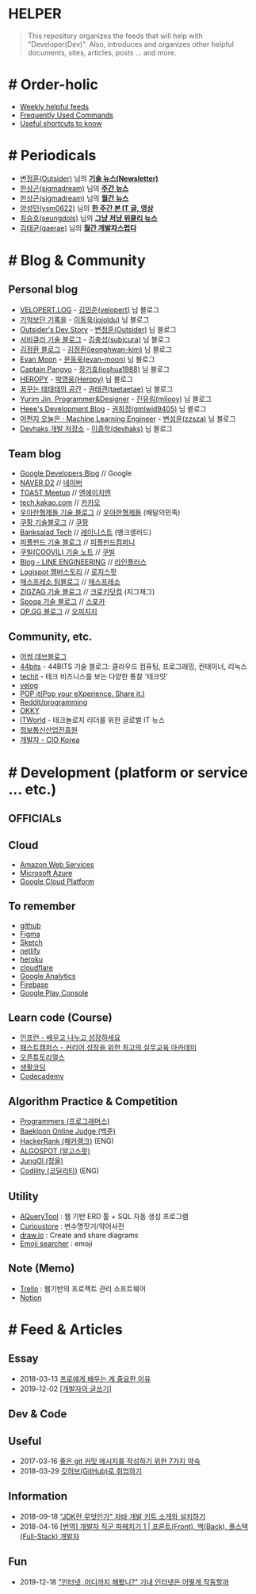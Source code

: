 # HELPER
> This repository organizes the feeds that will help with "Developer(Dev)". Also, introduces and organizes other helpful documents, sites, articles, posts ... and more.

<!-- Developer home link here -->
[권수호(knix008)]: https://github.com/knix008
[김민준(velopert)]: https://github.com/velopert
[김정환(jeonghwan-kim)]: https://github.com/jeonghwan-kim
[김충섭(subicura)]: https://github.com/subicura
[김태균(gaerae)]: https://github.com/gaerae
[변정훈(Outsider)]: https://github.com/outsideris
[양성민(ysm0622)]: https://github.com/ysm0622
[이동욱(jojoldu)]: https://github.com/jojoldu
[최승호(seungdols)]: https://github.com/seungdols
[한상곤(sigmadream)]: https://github.com/sigmadream
[문동욱(evan-moon)]: https://github.com/evan-moon
[장기효(joshua1988)]: https://github.com/joshua1988
[박영웅(Heropy)]: https://github.com/ParkYoungWoong
[이수진(sujinleeme)]: https://github.com/sujinleeme
[권태관(taetaetae)]: https://github.com/taetaetae
[진유림(milooy)]: https://github.com/milooy
[권희정(gmlwjd9405)]: https://github.com/gmlwjd9405
[변성윤(zzsza)]: https://github.com/zzsza
[이종학(devhaks)]: https://github.com/devhaks/

<!-- Team blog home link here -->
[TOAST Meetup]: https://meetup.toast.com/

[44bits]: https://www.44bits.io/ko
[TechIT]: https://techit.kr/
[ITWorld]: http://www.itworld.co.kr/main/
[OKKY]: https://okky.kr/
<!-- /LINK END -->

# \# Order-holic
- [Weekly helpful feeds](./news/)
- [Frequently Used Commands](./commands/)
- [Useful shortcuts to know](./shortcuts/)

# \# Periodicals
- [변정훈(Outsider)][변정훈(Outsider)] 님의 __[기술 뉴스(Newsletter)](https://blog.outsider.ne.kr/category/Newsletter)__
- [한상곤(sigmadream)][한상곤(sigmadream)] 님의 __[주간 뉴스](https://www.sangkon.com/tag/weekly/)__
- [한상곤(sigmadream)][한상곤(sigmadream)] 님의 __[월간 뉴스](https://www.sangkon.com/tag/monthly/)__
- [양성민(ysm0622)][양성민(ysm0622)] 님의 __[한 주간 본 IT 글, 영상](https://velog.io/@chris/series/-%ED%95%9C-%EC%A3%BC%EA%B0%84-%EB%B3%B8-IT-%EA%B8%80-%EC%98%81%EC%83%81)__
- [최승호(seungdols)][최승호(seungdols)] 님의 __[그냥 저냥 위클리 뉴스](https://seungdols.tistory.com/category/%EC%8A%B9%EB%8F%8C%20%EC%93%B0%EB%8B%A4)__
- [김태균(gaerae)][김태균(gaerae)] 님의 __[월간 개발자스럽다](https://blog.gaerae.com/search/label/newsletter)__

# \# Blog & Community
## Personal blog
- [VELOPERT.LOG](https://velopert.com/about) - [김민준(velopert)][김민준(velopert)] 님 블로그
- [기억보단 기록을](https://jojoldu.tistory.com/) - [이동욱(jojoldu)][이동욱(jojoldu)] 님 블로그
- [Outsider's Dev Story](https://blog.outsider.ne.kr) - [변정훈(Outsider)][변정훈(Outsider)] 님 블로그
- [서비큐라 기술 블로그](https://subicura.com/) - [김충섭(subicura)][김충섭(subicura)] 님 블로그
- [김정환 블로그](http://jeonghwan-kim.github.io/) - [김정환(jeonghwan-kim)][김정환(jeonghwan-kim)] 님 블로그
- [Evan Moon](https://evan-moon.github.io/) - [문동욱(evan-moon)][문동욱(evan-moon)] 님 블로그
- [Captain Pangyo](https://joshua1988.github.io/) - [장기효(joshua1988)][장기효(joshua1988)] 님 블로그
- [HEROPY](https://heropy.blog/) - [박영웅(Heropy)][박영웅(Heropy)] 님 블로그
- [꿈꾸는 태태태의 공간](https://taetaetae.github.io/) - [권태관(taetaetae)][권태관(taetaetae)] 님 블로그
- [Yurim Jin, Programmer&Designer](https://milooy.wordpress.com/) - [진유림(milooy)][진유림(milooy)] 님 블로그
- [Heee's Development Blog](https://gmlwjd9405.github.io/) - [권희정(gmlwjd9405)][권희정(gmlwjd9405)] 님 블로그
- [어쩐지 오늘은 · Machine Learning Engineer](https://zzsza.github.io/) - [변성윤(zzsza)][변성윤(zzsza)] 님 블로그
- [Devhaks 개발 저장소](https://devhaks.github.io/) - [이종학(devhaks)][이종학(devhaks)] 님 블로그

## Team blog
- [Google Developers Blog](https://developers.googleblog.com/) 
// Google
- [NAVER D2](https://d2.naver.com/home) 
// [네이버](https://www.jobplanet.co.kr/companies/42217/info/%EB%84%A4%EC%9D%B4%EB%B2%84)
- [TOAST Meetup][TOAST Meetup] 
// [엔에이치엔](https://www.jobplanet.co.kr/companies/88463/info/%EC%97%94%EC%97%90%EC%9D%B4%EC%B9%98%EC%97%94)
- [tech.kakao.com](https://tech.kakao.com/) 
// [카카오](https://www.jobplanet.co.kr/companies/93880/info/%EC%B9%B4%EC%B9%B4%EC%98%A4)
- [우아한형제들 기술 블로그](http://woowabros.github.io/) 
// [우아한형제들](https://www.jobplanet.co.kr/companies/61420/info/%EB%B0%B0%EB%8B%AC%EC%9D%98%EB%AF%BC%EC%A1%B1) (배달의민족)
- [쿠팡 기술블로그](https://medium.com/coupang-tech) 
// [쿠팡](https://www.jobplanet.co.kr/companies/87444/landing/%EC%BF%A0%ED%8C%A1)
- [Banksalad Tech](https://medium.com/banksalad) 
// [레이니스트](https://www.jobplanet.co.kr/companies/276354/info/%EB%A0%88%EC%9D%B4%EB%8B%88%EC%8A%A4%ED%8A%B8) (뱅크샐러드)
- [피플펀드 기술 블로그](https://tech.peoplefund.co.kr/) 
// [피플펀드컴퍼니](https://www.jobplanet.co.kr/companies/334704/info/%ED%94%BC%ED%94%8C%ED%8E%80%EB%93%9C%EC%BB%B4%ED%8D%BC%EB%8B%88)
- [쿠빌(COOVIL) 기술 노트](https://www.coovil.net/technotes/) 
// [쿠빌](https://www.jobplanet.co.kr/companies/7013/info/%EC%BF%A0%EB%B9%8C)
- [Blog - LINE ENGINEERING](https://engineering.linecorp.com/ko/blog/) 
// [라인플러스](https://www.jobplanet.co.kr/companies/89255/info/%EB%9D%BC%EC%9D%B8%ED%94%8C%EB%9F%AC%EC%8A%A4)
- [Logispot 멤버스토리](https://blog.logi-spot.com/category/logispot-member-stories/) 
// [로지스팟](https://www.jobplanet.co.kr/companies/326356/info/%EB%A1%9C%EC%A7%80%EC%8A%A4%ED%8C%9F)
- [매스프레소 팀블로그](https://medium.com/qandastudy) 
// [매스프레소](https://www.jobplanet.co.kr/companies/317622/info/%EB%A7%A4%EC%8A%A4%ED%94%84%EB%A0%88%EC%86%8C)
- [ZIGZAG 기술 블로그](https://devblog.croquis.com/ko/) 
// [크로키닷컴](https://www.jobplanet.co.kr/companies/6881/info/%ED%81%AC%EB%A1%9C%ED%82%A4%EB%8B%B7%EC%BB%B4) (지그재그)
- [Spoqa 기술 블로그](https://spoqa.github.io/) 
// [스포카](https://www.jobplanet.co.kr/companies/70599/info/%EC%8A%A4%ED%8F%AC%EC%B9%B4)
- [OP.GG 블로그](http://log.op.gg/) 
// [오피지지](https://www.jobplanet.co.kr/companies/321744/info/%EC%98%A4%ED%94%BC%EC%A7%80%EC%A7%80)

## Community, etc.
- [어썸 데브블로그](https://awesome-devblog.now.sh/)
- [44bits][44bits] - 44BITS 기술 블로그: 클라우드 컴퓨팅, 프로그래밍, 컨테이너, 리눅스
- [techit][techit] - 테크 비즈니스를 보는 다양한 통찰 '테크잇'
- [velog](https://velog.io/)
- [POP it(Pop your eXperience. Share it.)](https://www.popit.kr/)
- [Reddit/programming](https://www.reddit.com/r/programming/)
- [OKKY][OKKY]
- [ITWorld][ITWorld] - 테크놀로지 리더를 위한 글로벌 IT 뉴스
- [정보통신산업진흥원](https://www.nipa.kr/)
- [개발자 - CIO Korea](http://www.ciokorea.com/t/21999/%EA%B0%9C%EB%B0%9C%EC%9E%90)

# \# Development (platform or service ... etc.)
## OFFICIALs

## Cloud
- [Amazon Web Services](https://aws.amazon.com/ko/?nc2=h_lg)
- [Microsoft Azure](https://azure.microsoft.com/ko-kr/)
- [Google Cloud Platform](https://cloud.google.com/)

## To remember
- [github](https://github.com/)
- [Figma](https://www.figma.com/)
- [Sketch](https://www.sketch.com/)
- [netlify](https://www.netlify.com/)
- [heroku](https://www.heroku.com/)
- [cloudflare](https://www.cloudflare.com/)
- [Google Analytics](https://www.google.com/analytics/web/?hl=ko&pli=1)
- [Firebase](https://firebase.google.com/)
- [Google Play Console](https://play.google.com/apps/publish/?hl=ko)

## Learn code (Course)
- [인프런 - 배우고 나누고 성장하세요](https://www.inflearn.com/)
- [패스트캠퍼스 - 커리어 성장을 위한 최고의 실무교육 아카데미](https://www.fastcampus.co.kr/)
- [오픈튜토리얼스](https://opentutorials.org/)
- [생활코딩](https://opentutorials.org/course/1)
- [Codecademy](https://www.codecademy.com/)

## Algorithm Practice & Competition
- [Programmers (프로그래머스)](https://programmers.co.kr/learn)
- [Baekjoon Online Judge (백준)](https://www.acmicpc.net/)
- [HackerRank (해커랭크)](https://www.hackerrank.com/) (ENG)
- [ALGOSPOT (알고스팟)](https://algospot.com/)
- [JungOl (정올)](http://www.jungol.co.kr/)
- [Codility (코딜리티)](https://app.codility.com/programmers/) (ENG)

## Utility
- [AQueryTool](https://aquerytool.com/) : 웹 기반 ERD 툴 + SQL 자동 생성 프로그램
- [Curioustore](https://www.curioustore.com/#!/) : 변수명짓기/약어사전
- [draw.io](https://www.draw.io/) : Create and share diagrams
- [Emoji searcher](https://emoji.muan.co) : emoji

## Note (Memo)
- [Trello](https://trello.com/) : 웹기반의 프로젝트 관리 소프트웨어
- [Notion](http://notion.so/)

# \# Feed & Articles
## Essay
- 2018-03-13 [프로에게 배우는 게 중요한 이유](http://moneyman.kr/archives/5215)
- 2019-12-02 [\[개발자의 글쓰기\]](https://blog.naver.com/knix008/221724593699)

## Dev & Code

## Useful
- 2017-03-16 [좋은 git 커밋 메시지를 작성하기 위한 7가지 약속](https://meetup.toast.com/posts/106)
- 2018-03-29 [깃허브(GitHub)로 취업하기](https://sujinlee.me/professional-github/)

## Information
- 2018-09-18 ["JDK란 무엇인가" 자바 개발 키트 소개와 설치하기](http://www.itworld.co.kr/news/110817)
- 2018-04-16 [\[번역\] 개발자 직군 파헤치기 1 | 프론트(Front), 백(Back), 풀스택(Full-Stack) 개발자](https://medium.com/code-states/%EA%B0%9C%EB%B0%9C%EC%9E%90-%EC%A7%81%EA%B5%B0-%ED%8C%8C%ED%97%A4%EC%B9%98%EA%B8%B0-1-%ED%94%84%EB%A1%A0%ED%8A%B8-front-%EB%B0%B1-back-%ED%92%80%EC%8A%A4%ED%83%9D-full-stack-%EA%B0%9C%EB%B0%9C%EC%9E%90-f6c2f53e5b3b)

## Fun
- 2019-12-18 ["인터넷, 어디까지 해봤니?" 기내 인터넷은 어떻게 작동할까](https://techit.kr/view/?no=20191218073001)